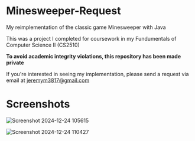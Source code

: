 # Minesweeper-Request
My reimplementation of the classic game Minesweeper with Java

This was a project I completed for coursework in my Fundumentals of Computer Science II (CS2510)

**To avoid academic integrity violations, this repository has been made private**

If you're interested in seeing my implementation, please send a request via email at jeremym3817@gmail.com

# Screenshots
![Screenshot 2024-12-24 105615](https://github.com/user-attachments/assets/c593fd2d-01ad-413e-800f-2ef6cd0e9385)

![Screenshot 2024-12-24 110427](https://github.com/user-attachments/assets/c72f7069-f8eb-40f3-9c70-82e88cf7c359)

